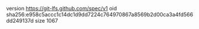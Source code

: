 version https://git-lfs.github.com/spec/v1
oid sha256:e958c5accc1c14dc1d9dd7224c764970867a8569b2d00ca3a4fd566dd249137d
size 1067
